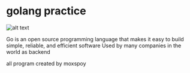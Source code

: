 # golang practice


![alt text](https://raw.githubusercontent.com/username/projectname/branch/path/to/img.png)

Go is an open source programming language that makes it easy to build simple, reliable, and efficient software
Used by many companies in the world as backend

all program created by moxspoy

